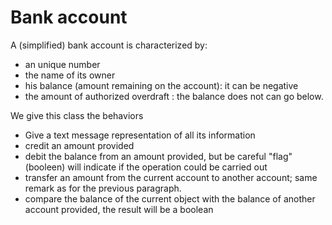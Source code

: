 # Bank account

A (simplified) bank account is characterized by:
* an unique number
* the name of its owner
* his balance (amount remaining on the account): it can be negative
* the amount of authorized overdraft : the balance does not can go below.

We give this class the behaviors
* Give a text message representation of all its information
* credit an amount provided
* debit the balance from an amount provided, but be careful "flag" (booleen) will indicate if the operation could be carried out
* transfer an amount from the current account to another account; same remark as for the previous paragraph.
* compare the balance of the current object with the balance of another account provided, the result will be a boolean
